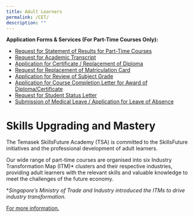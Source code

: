 ```yaml
---
title: Adult Learners
permalink: /CET/
description: ""
---
```

**Application Forms & Services (For Part-Time Courses Only):**

* [Request for Statement of Results for Part-Time Courses](https://forms.office.com/r/EdPFL3J5RT)
* [Request for Academic Transcript](https://forms.office.com/r/bNTMhftBM2)
* [Application for Certificate / Replacement of Diploma](https://forms.office.com/r/DsytRFBsLV)
* [Request for Replacement of Matriculation Card](https://forms.office.com/r/3tj1FVZJq7)
* [Application for Review of Subject Grade](https://forms.office.com/r/bTryYQXP2r)
* [Application for Course Completion Letter for Award of Diploma/Certificate](https://forms.office.com/r/DsytRFBsLV)
* [Request for Student Status Letter](https://forms.office.com/r/8Jt6Gx8bmu)
* [Submission of Medical Leave / Application for Leave of Absence](https://forms.office.com/r/sbexvCDKY5)

# Skills Upgrading and Mastery
The Temasek SkillsFuture Academy (TSA) is committed to the SkillsFuture initiatives and the professional development of adult learners.
 

Our wide range of part-time courses are organised into six Industry Transformation Map (ITM)* clusters and their respective industries, providing adult learners with the relevant skills and valuable knowledge to meet the challenges of the future economy.

**Singapore’s Ministry of Trade and Industry introduced the ITMs to drive industry transformation.*

[For more information. ](https://www.tp.edu.sg/landing/adult-learners.html)